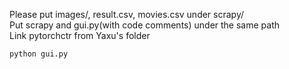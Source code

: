 Please put images/, result.csv, movies.csv under scrapy/  
Put scrapy and gui.py(with code comments) under the same path  
Link pytorchctr from Yaxu's folder

```python
python gui.py
```
